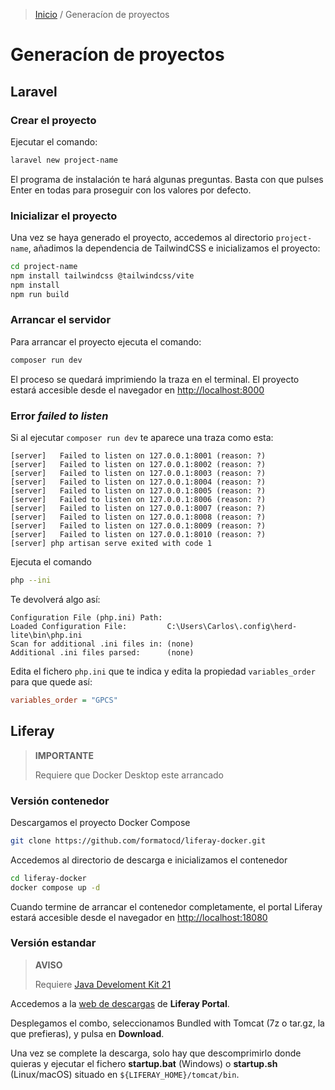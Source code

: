 > [Inicio](./) / Generacíon de proyectos

# Generacíon de proyectos

## Laravel

### Crear el proyecto

Ejecutar el comando:

```bash
laravel new project-name
```

El programa de instalación te hará algunas preguntas. Basta con que pulses Enter en todas para proseguir con los valores por defecto.

### Inicializar el proyecto

Una vez se haya generado el proyecto, accedemos al directorio `project-name`, añadimos la dependencia de TailwindCSS e inicializamos el proyecto:

```bash
cd project-name
npm install tailwindcss @tailwindcss/vite
npm install
npm run build
```

### Arrancar el servidor

Para arrancar el proyecto ejecuta el comando:

```bash
composer run dev
```

El proceso se quedará imprimiendo la traza en el terminal. El proyecto estará accesible desde el navegador en <a href="http://localhost:8000" target="_blank">http://localhost:8000</a>

### Error _failed to listen_
Si al ejecutar `composer run dev` te aparece una traza como esta:
```
[server]   Failed to listen on 127.0.0.1:8001 (reason: ?)
[server]   Failed to listen on 127.0.0.1:8002 (reason: ?)
[server]   Failed to listen on 127.0.0.1:8003 (reason: ?)
[server]   Failed to listen on 127.0.0.1:8004 (reason: ?)
[server]   Failed to listen on 127.0.0.1:8005 (reason: ?)
[server]   Failed to listen on 127.0.0.1:8006 (reason: ?)
[server]   Failed to listen on 127.0.0.1:8007 (reason: ?)
[server]   Failed to listen on 127.0.0.1:8008 (reason: ?)
[server]   Failed to listen on 127.0.0.1:8009 (reason: ?)
[server]   Failed to listen on 127.0.0.1:8010 (reason: ?)
[server] php artisan serve exited with code 1
```
Ejecuta el comando
```bash
php --ini
```
Te devolverá algo así:
```
Configuration File (php.ini) Path:
Loaded Configuration File:         C:\Users\Carlos\.config\herd-lite\bin\php.ini
Scan for additional .ini files in: (none)
Additional .ini files parsed:      (none)
```

Edita el fichero `php.ini` que te indica y edita la propiedad `variables_order` para que quede así:
```ini
variables_order = "GPCS"
```


## Liferay
> **IMPORTANTE**
> 
> Requiere que Docker Desktop este arrancado

### Versión contenedor
Descargamos el proyecto Docker Compose
```bash
git clone https://github.com/formatocd/liferay-docker.git
```
Accedemos al directorio de descarga e inicializamos el contenedor
```bash
cd liferay-docker
docker compose up -d
```

Cuando termine de arrancar el contenedor completamente, el portal Liferay estará accesible desde el navegador en <a href="http://localhost:18080" target="_blank">http://localhost:18080</a>

### Versión estandar
> **AVISO**
>
> Requiere <a href="https://docs.aws.amazon.com/corretto/latest/corretto-21-ug/downloads-list.html" target="_blank">Java Develoment Kit 21</a>

Accedemos a la <a href="https://www.liferay.com/es/downloads-community" target="_blank">web de descargas</a> de **Liferay Portal**.

Desplegamos el combo, seleccionamos Bundled with Tomcat (7z o tar.gz, la que prefieras), y pulsa en **Download**.

Una vez se complete la descarga, solo hay que descomprimirlo donde quieras y ejecutar el fichero **startup.bat** (Windows) o **startup.sh** (Linux/macOS) situado en `${LIFERAY_HOME}/tomcat/bin`.


